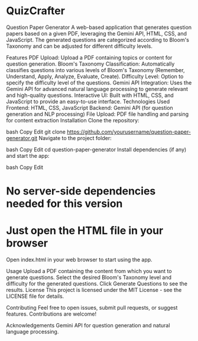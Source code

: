 # QuizCrafter

Question Paper Generator
A web-based application that generates question papers based on a given PDF, leveraging the Gemini API, HTML, CSS, and JavaScript. The generated questions are categorized according to Bloom's Taxonomy and can be adjusted for different difficulty levels.

Features
PDF Upload: Upload a PDF containing topics or content for question generation.
Bloom's Taxonomy Classification: Automatically classifies questions into various levels of Bloom's Taxonomy (Remember, Understand, Apply, Analyze, Evaluate, Create).
Difficulty Level: Option to specify the difficulty level of the questions.
Gemini API Integration: Uses the Gemini API for advanced natural language processing to generate relevant and high-quality questions.
Interactive UI: Built with HTML, CSS, and JavaScript to provide an easy-to-use interface.
Technologies Used
Frontend: HTML, CSS, JavaScript
Backend: Gemini API (for question generation and NLP processing)
File Upload: PDF file handling and parsing for content extraction
Installation
Clone the repository:

bash
Copy
Edit
git clone https://github.com/yourusername/question-paper-generator.git
Navigate to the project folder:

bash
Copy
Edit
cd question-paper-generator
Install dependencies (if any) and start the app:

bash
Copy
Edit
# No server-side dependencies needed for this version
# Just open the HTML file in your browser
Open index.html in your web browser to start using the app.

Usage
Upload a PDF containing the content from which you want to generate questions.
Select the desired Bloom's Taxonomy level and difficulty for the generated questions.
Click Generate Questions to see the results.
License
This project is licensed under the MIT License - see the LICENSE file for details.

Contributing
Feel free to open issues, submit pull requests, or suggest features. Contributions are welcome!

Acknowledgements
Gemini API for question generation and natural language processing.
